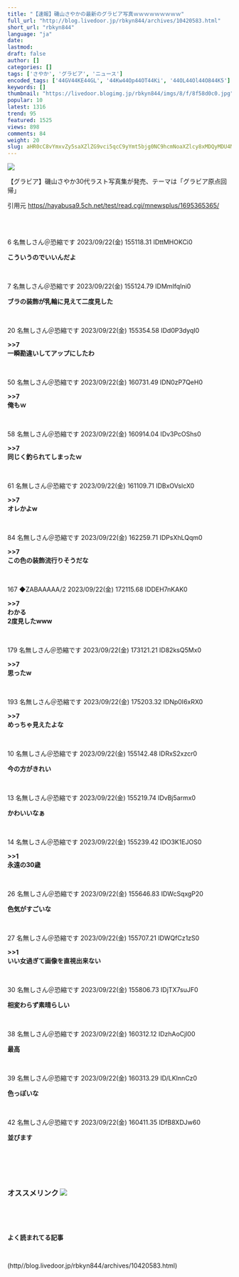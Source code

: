 ```yaml
---
title: "【速報】磯山さやかの最新のグラビア写真ｗｗｗｗｗｗｗｗｗ"
full_url: "http://blog.livedoor.jp/rbkyn844/archives/10420583.html"
short_url: "rbkyn844"
language: "ja"
date: 
lastmod: 
draft: false
author: []
categories: []
tags: ['さやか', 'グラビア', 'ニュース']
encoded_tags: ['44GV44KE44GL', '44Kw44Op44OT44Ki', '44OL44Ol44O844K5']
keywords: []
thumbnail: "https://livedoor.blogimg.jp/rbkyn844/imgs/8/f/8f58d0c0.jpg"
popular: 10
latest: 1316
trend: 95
featured: 1525
views: 898
comments: 84
weight: 20
slug: aHR0cC8vYmxvZy5saXZlZG9vci5qcC9yYmt5bjg0NC9hcmNoaXZlcy8xMDQyMDU4My5odG1s
---
```


![](https://livedoor.blogimg.jp/rbkyn844/imgs/8/f/8f58d0c0.jpg)

<div><p>【グラビア】磯山さやか30代ラスト写真集が発売、テーマは「グラビア原点回帰」</p><p>引用元 <a title='' target='_blank' href='https//hayabusa9.5ch.net/test/read.cgi/mnewsplus/1695365365/'>https//hayabusa9.5ch.net/test/read.cgi/mnewsplus/1695365365/ </a> </p><br> <br> <p class='res1'>6 名無しさん＠恐縮です 2023/09/22(金) 155118.31 IDttMHOKCi0 </p> <p class='res2'><b> こういうのでいいんだよ </b></p><br> <p class='res1'>7 名無しさん＠恐縮です 2023/09/22(金) 155124.79 IDMmIfqIni0 </p> <p class='res2'><b> ブラの装飾が乳輪に見えて二度見した </b></p><br> <p class='res1'>20 名無しさん＠恐縮です 2023/09/22(金) 155354.58 IDd0P3dyqI0 </p> <p class='res2'><b> >>7 <br> 一瞬勘違いしてアップにしたわ </b></p><br> <p class='res1'>50 名無しさん＠恐縮です 2023/09/22(金) 160731.49 IDN0zP7QeH0 </p> <p class='res2'><b> >>7 <br> 俺もｗ </b></p><br> <p class='res1'>58 名無しさん＠恐縮です 2023/09/22(金) 160914.04 IDv3PcOShs0 </p> <p class='res2'><b> >>7 <br> 同じく釣られてしまったｗ </b></p><br> <p class='res1'>61 名無しさん＠恐縮です 2023/09/22(金) 161109.71 IDBxOVslcX0 </p> <p class='res2'><b> >>7 <br> オレかよw </b></p><br> <p class='res1'>84 名無しさん＠恐縮です 2023/09/22(金) 162259.71 IDPsXhLQqm0 </p> <p class='res2'><b> >>7 <br> この色の装飾流行りそうだな </b></p><br> <p class='res1'>167 ◆ZABAAAAA/2 2023/09/22(金) 172115.68 IDDEH7nKAK0 </p> <p class='res2'><b> >>7 <br> わかる <br> 2度見したwww </b></p><br> <p class='res1'>179 名無しさん＠恐縮です 2023/09/22(金) 173121.21 ID82ksQ5Mx0 </p> <p class='res2'><b> >>7 <br> 思ったw </b></p><br> <p class='res1'>193 名無しさん＠恐縮です 2023/09/22(金) 175203.32 IDNp0I6xRX0 </p> <p class='res2'><b> >>7 <br> めっちゃ見えたよな </b></p><br> <p class='no-pc'></p> <p class='res1'>10 名無しさん＠恐縮です 2023/09/22(金) 155142.48 IDRxS2xzcr0 </p> <p class='res2'><b> 今の方がきれい </b></p><br> <p class='res1'>13 名無しさん＠恐縮です 2023/09/22(金) 155219.74 IDvBj5armx0 </p> <p class='res2'><b> かわいいなぁ </b></p><br> <p class='res1'>14 名無しさん＠恐縮です 2023/09/22(金) 155239.42 IDO3K1EJOS0 </p> <p class='res2'><b> >>1 <br> 永遠の30歳 </b></p><br> <p class='res1'>26 名無しさん＠恐縮です 2023/09/22(金) 155646.83 IDWcSqxgP20 </p> <p class='res2'><b> 色気がすごいな </b></p><br> <p class='res1'>27 名無しさん＠恐縮です 2023/09/22(金) 155707.21 IDWQfCz1zS0 </p> <p class='res2'><b> >>1 <br> いい女過ぎて画像を直視出来ない </b></p><br> <p class='res1'>30 名無しさん＠恐縮です 2023/09/22(金) 155806.73 IDjTX7suJF0 </p> <p class='res2'><b> 相変わらず素晴らしい </b></p><br> <p class='res1'>38 名無しさん＠恐縮です 2023/09/22(金) 160312.12 IDzhAoCjl00 </p> <p class='res2'><b> 最高 </b></p><br> <p class='res1'>39 名無しさん＠恐縮です 2023/09/22(金) 160313.29 ID/LKInnCz0 </p> <p class='res2'><b> 色っぽいな </b></p><br> <p class='res1'>42 名無しさん＠恐縮です 2023/09/22(金) 160411.35 IDfB8XDJw60 </p> <p class='res2'><b> 並びます </b></p><br> <p id='5077e33f033c4e934bb013c7c4eb8bbd'> </p><br> <br> <p class='no-pc'></p> <h3 class='linkh'>オススメリンク <img src='http//blog.livedoor.jp/rbkyn844/ftp/fusagikom-fikergh.png'></h3> <p class='link2'> </p><br> <p class='no-pc'></p> <p class='no-pc'><br><p><b>よく読まれてる記事</b></p><br></p> </div>

(http//blog.livedoor.jp/rbkyn844/archives/10420583.html)

